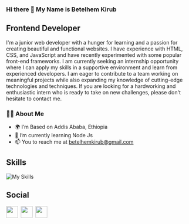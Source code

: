 ### Hi there 👋 My Name is Betelhem Kirub
## Frontend Developer

I'm a junior web developer with a hunger for learning and a passion for creating beautiful and functional websites. I have experience with HTML, CSS, and JavaScript and have recently experimented with some popular front-end frameworks. I am currently seeking an internship opportunity where I can apply my skills in a supportive environment and learn from experienced developers. I am eager to contribute to a team working on meaningful projects while also expanding my knowledge of cutting-edge technologies and techniques. If you are looking for a hardworking and enthusiastic intern who is ready to take on new challenges, please don't hesitate to contact me.

### 👩‍💻 About Me 

-  🌍 I’m Based on Addis Ababa, Ethiopia
-  🧠 I’m currently learning Node Js
-  📫 You to reach me at betelhemkirub@gmail.com

## Skills

![My Skills](https://skillicons.dev/icons?i=html,css,sass,tailwind,bootstrap,javascript,typescript,react,redux,git,github,)

## Social

<a href="https://www.twitter.com/klassno3" rel="nofollow"><img src="https://raw.githubusercontent.com/danielcranney/readme-generator/main/public/icons/socials/twitter.svg" width="32" height="32" style="max-width: 100%;"></a>&nbsp;
<a href="https://www.github.com/klassno3"><img src="https://raw.githubusercontent.com/danielcranney/readme-generator/main/public/icons/socials/github.svg" width="32" height="32" style="max-width: 100%;"></a>&nbsp;
<a href="https://www.linkedin.com/in/betelhem-kirub-7830a926b/" rel="nofollow"><img src="https://raw.githubusercontent.com/danielcranney/readme-generator/main/public/icons/socials/linkedin.svg" width="32" height="32" style="max-width: 100%;"></a> &nbsp;
